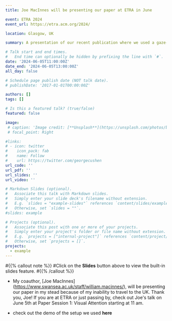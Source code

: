 ```yaml
---
title: Joe MacInnes will be presenting our paper at ETRA in June

event: ETRA 2024
event_url: https://etra.acm.org/2024/

location: Glasgow, UK

summary: A presentation of our recent publication where we used a gaze-contingent eyetracking setup to look at the dynamics of the functional field of view. 

# Talk start and end times.
#   End time can optionally be hidden by prefixing the line with `#`.
date: '2024-06-05T11:00:00Z'
date_end: '2024-06-05T13:00:00Z'
all_day: false

# Schedule page publish date (NOT talk date).
# publishDate: '2017-01-01T00:00:00Z'

authors: []
tags: []

# Is this a featured talk? (true/false)
featured: false

image:
 # caption: 'Image credit: [**Unsplash**](https://unsplash.com/photos/bzdhc5b3Bxs)'
 # focal_point: Right

#links:
# - icon: twitter
#    icon_pack: fab
#    name: Follow
#    url: https://twitter.com/georgecushen
url_code: ''
url_pdf: ''
url_slides: ''
url_video: ''

# Markdown Slides (optional).
#   Associate this talk with Markdown slides.
#   Simply enter your slide deck's filename without extension.
#   E.g. `slides = "example-slides"` references `content/slides/example-slides.md`.
#   Otherwise, set `slides = ""`.
#slides: example

# Projects (optional).
#   Associate this post with one or more of your projects.
#   Simply enter your project's folder or file name without extension.
#   E.g. `projects = ["internal-project"]` references `content/project/deep-learning/index.md`.
#   Otherwise, set `projects = []`.
projects:
  - example
---
```


#{{% callout note %}}
#Click on the **Slides** button above to view the built-in slides feature.
#{{% /callout %}}

- My coauthor, [Joe MacInnes] (https://www.swansea.ac.uk/staff/william.macinnes/), will be presenting our paper in my stead because of my inability to travel to the UK. Thank you, Joe! If you are at ETRA or just passing by, check out Joe's talk on June 5th at Paper Session 1: Visual Attention starting at 11 am.

- check out the demo of the setup we used **here**
